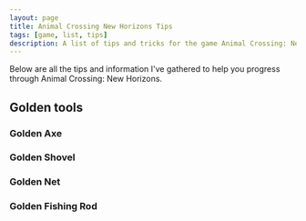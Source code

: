 ```yaml
---
layout: page
title: Animal Crossing New Horizons Tips
tags: [game, list, tips]
description: A list of tips and tricks for the game Animal Crossing: New Horizons on the Nintendo Switch
---
```


Below are all the tips and information I've gathered to help you progress through Animal Crossing: New Horizons.

## Golden tools

### Golden Axe

### Golden Shovel

### Golden Net

### Golden Fishing Rod
